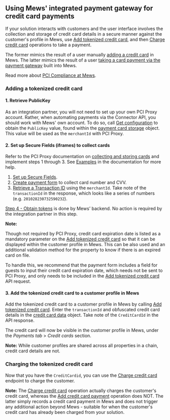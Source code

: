 ## Using Mews' integrated payment gateway for credit card payments

If your solution interacts with customers and the user interface involves the collection and storage of credit card details in a secure manner against the customer's profile in Mews, use [Add tokenized credit card](../operations/finance#add-tokenized-credit-card), and then [Charge credit card](../operations/finance#charge-credit-card) operations to take a payment. 

The former mimics the result of a user manually [adding a credit card](https://help.mews.com/en/articles/4245466-add-a-new-payment-card) in Mews. The latter mimics the result of a user [taking a card payment via the payment gateway](https://intercom.help/mews-systems/en/articles/4245460-take-a-payment) built into Mews.

Read more about [PCI Compliance at Mews](https://help.mews.com/en/articles/4245459-pci-compliance).

### Adding a tokenized credit card

#### 1. Retrieve PublicKey

As an integration partner, you will not need to set up your own PCI Proxy account. Rather, when automating payments via the Connector API, you should work with Mews' own account. To do so, call [Get configuration](../operations/configuration#get-configuration) to obtain the `PublicKey` value, found within the [payment card storage](../operations/configuration#payment-card-storage) object. This value will be used as the `merchantId` with PCI Proxy.

#### 2. Set up Secure Fields (iframes) to collect cards

Refer to the PCI Proxy documentation on [collecting and storing cards](https://docs.pci-proxy.com/collect-and-store-cards/capture-iframes#3-retrieve-a-transaction-id) and implement steps 1 through 3. See [Examples](https://docs.pci-proxy.com/collect-and-store-cards/capture-iframes#examples) in the documentation for more help.
1. [Set up Secure Fields](https://docs.pci-proxy.com/collect-and-store-cards/capture-iframes#1-setup-secure-fields).
2. [Create payment form](https://docs.pci-proxy.com/collect-and-store-cards/capture-iframes#1-setup-secure-fields) to collect card number and CVV.
3. [Retrieve a Transaction ID](https://docs.pci-proxy.com/collect-and-store-cards/capture-iframes#3-retrieve-a-transaction-id) using the `merchantId`. Take note of the `transactionId` in the response, which looks like a series of numbers (e.g. `201028230732590232`).

[Step 4 - Obtain tokens](https://docs.pci-proxy.com/collect-and-store-cards/capture-iframes#4-obtain-tokens) is done by Mews’ backend. No action is required by the integration partner in this step.

**Note:** 

Though not required by PCI Proxy, credit card expiration date is listed as a mandatory parameter on the [Add tokenized credit card](../operations/finance#add-tokenized-credit-card) so that it can be displayed within the customer profile in Mews. This can be also used and an additional validation method for the property to know if there is an expired card on file.

To handle this, we recommend that the payment form includes a field for guests to input their credit card expiration date, which needs not be sent to PCI Proxy, and only needs to be included in the [Add tokenized credit card](../operations/finance#add-tokenized-credit-card) API request. 

#### 3. Add the tokenized credit card to a customer profile in Mews

Add the tokenized credit card to a customer profile in Mews by calling [Add tokenized credit card](../operations/finance#add-tokenized-credit-card). Enter the `transactionId` and obfuscated credit card details in the [credit card data](../operations/finance#credit-card-data) object. Take note of the `CreditCardId` in the API response.

The credit card will now be visible in the customer profile in Mews, under the *Payments tab* > *Credit cards* section. 

**Note:** While customer profiles are shared across all properties in a chain, credit card details are not. 

### Charging the tokenized credit card

Now that you have the `CreditCardid`, you can use the [Charge credit card](../operations/finance#charge-credit-card) endpoint to charge the customer. 

**Note:** The [Charge credit card](../operations/finance#charge-credit-card) operation actually charges the customer's credit card, whereas the [Add credit card payment](../operations/finance#add-credit-card-payment) operation does NOT. The latter simply records a credit card payment in Mews and does not trigger any additional action beyond Mews - suitable for when the customer's credit card has already been charged from your solution.



